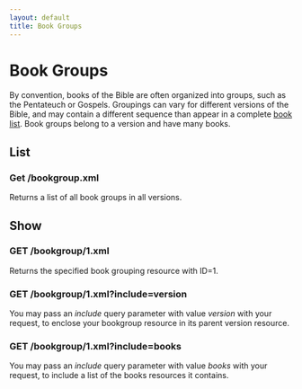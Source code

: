 ```yaml
---
layout: default
title: Book Groups
---
```


# Book Groups

By convention, books of the Bible are often organized into groups, such as the Pentateuch or Gospels.  Groupings can vary for different versions of the Bible, and may contain a different sequence than appear in a complete <a href="books.html">book list</a>.  Book groups belong to a version and have many books.

## List

### Get /bookgroup.xml

Returns a list of all book groups in all versions.

## Show

### GET /bookgroup/1.xml

Returns the specified book grouping resource with ID=1.

### GET /bookgroup/1.xml?include=version

You may pass an *include* query parameter with value *version* with your request, to enclose your bookgroup resource in its parent version resource.

### GET /bookgroup/1.xml?include=books

You may pass an *include* query parameter with value *books* with your request, to include a list of the books resources it contains.
